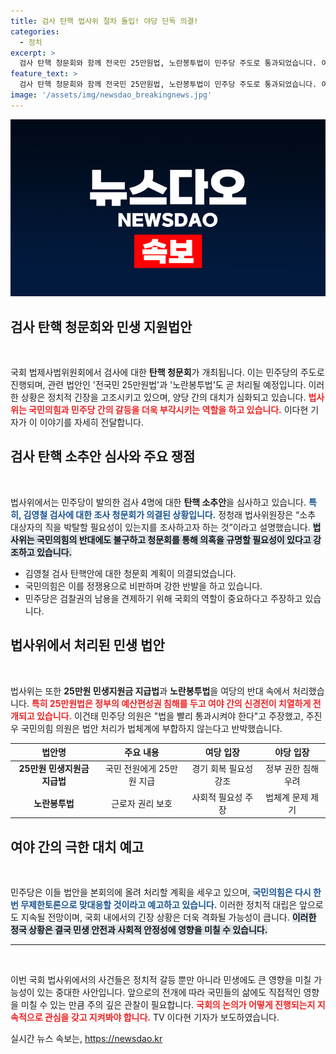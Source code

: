 ```yaml
---
title: 검사 탄핵 법사위 절차 돌입! 야당 단독 의결!
categories:
  - 정치
excerpt: >
  검사 탄핵 청문회와 함께 전국민 25만원법, 노란봉투법이 민주당 주도로 통과되었습니다. 여야 간 격렬한 충돌 속, 법사위의 갈등이 더욱 깊어지고 있습니다! 클릭하여 사건의 전말을 확인하세요!
feature_text: >
  검사 탄핵 청문회와 함께 전국민 25만원법, 노란봉투법이 민주당 주도로 통과되었습니다. 여야 간 격렬한 충돌 속, 법사위의 갈등이 더욱 깊어지고 있습니다! 클릭하여 사건의 전말을 확인하세요!
image: '/assets/img/newsdao_breakingnews.jpg'
---
```


<p><img src="/assets/img/newsdao_breakingnews.jpg" alt="ranknews 속보" /></p>

<h2 data-ke-size="size26">검사 탄핵 청문회와 민생 지원법안</h2>

<p data-ke-size="size16">&nbsp;</p>

<p>국회 법제사법위원회에서 검사에 대한 <b>탄핵 청문회</b>가 개최됩니다. 이는 민주당의 주도로 진행되며, 관련 법안인 '전국민 25만원법'과 '노란봉투법'도 곧 처리될 예정입니다. 이러한 상황은 정치적 긴장을 고조시키고 있으며, 양당 간의 대치가 심화되고 있습니다. <b><span style="color: #ee2323;">법사위는 국민의힘과 민주당 간의 갈등을 더욱 부각시키는 역할을 하고 있습니다.</span></b> 이다현 기자가 이 이야기를 자세히 전달합니다.</p>

<h2 data-ke-size="size26">검사 탄핵 소추안 심사와 주요 쟁점</h2>

<p data-ke-size="size16">&nbsp;</p>

<p>법사위에서는 민주당이 발의한 검사 4명에 대한 <b>탄핵 소추안</b>을 심사하고 있습니다. <b><span style="color: #1a5490;">특히, 김영철 검사에 대한 조사 청문회가 의결된 상황입니다.</span></b> 정청래 법사위원장은 “소추 대상자의 직을 박탈할 필요성이 있는지를 조사하고자 하는 것”이라고 설명했습니다. <b><span style="background-color: #21538527;">법사위는 국민의힘의 반대에도 불구하고 청문회를 통해 의혹을 규명할 필요성이 있다고 강조하고 있습니다.</span></b></p>

<ul>
    <li>김영철 검사 탄핵안에 대한 청문회 계획이 의결되었습니다.</li>
    <li>국민의힘은 이를 정쟁용으로 비판하며 강한 반발을 하고 있습니다.</li>
    <li>민주당은 검찰권의 남용을 견제하기 위해 국회의 역할이 중요하다고 주장하고 있습니다.</li>
</ul>

<h2 data-ke-size="size26">법사위에서 처리된 민생 법안</h2>

<p data-ke-size="size16">&nbsp;</p>

<p>법사위는 또한 <b>25만원 민생지원금 지급법</b>과 <b>노란봉투법</b>을 여당의 반대 속에서 처리했습니다. <b><span style="color: #ee2323;">특히 25만원법은 정부의 예산편성권 침해를 두고 여야 간의 신경전이 치열하게 전개되고 있습니다.</span></b> 이건태 민주당 의원은 "법을 빨리 통과시켜야 한다"고 주장했고, 주진우 국민의힘 의원은 법안 처리가 법체계에 부합하지 않는다고 반박했습니다.</p>

<table>
    <thead>
        <tr>
            <th style="text-align: center;">법안명</th>
            <th style="text-align: center;">주요 내용</th>
            <th style="text-align: center;">여당 입장</th>
            <th style="text-align: center;">야당 입장</th>
        </tr>
    </thead>
    <tbody>
        <tr>
            <td style="text-align: center; height: 17px;"><b>25만원 민생지원금 지급법</b></td>
            <td style="text-align: center; height: 17px;">국민 전원에게 25만원 지급</td>
            <td style="text-align: center; height: 17px;">경기 회복 필요성 강조</td>
            <td style="text-align: center; height: 17px;">정부 권한 침해 우려</td>
        </tr>
        <tr>
            <td style="text-align: center; height: 17px;"><b>노란봉투법</b></td>
            <td style="text-align: center; height: 17px;">근로자 권리 보호</td>
            <td style="text-align: center; height: 17px;">사회적 필요성 주장</td>
            <td style="text-align: center; height: 17px;">법체계 문제 제기</td>
        </tr>
    </tbody>
</table>

<h2 data-ke-size="size26">여야 간의 극한 대치 예고</h2>

<p data-ke-size="size16">&nbsp;</p>

<p>민주당은 이들 법안을 본회의에 올려 처리할 계획을 세우고 있으며, <b><span style="color: #1a5490;">국민의힘은 다시 한 번 무제한토론으로 맞대응할 것이라고 예고하고 있습니다.</span></b> 이러한 정치적 대립은 앞으로도 지속될 전망이며, 국회 내에서의 긴장 상황은 더욱 격화될 가능성이 큽니다. <b><span style="background-color: #21538527;">이러한 정국 상황은 결국 민생 안전과 사회적 안정성에 영향을 미칠 수 있습니다.</span></b></p>

<hr>

<p data-ke-size="size16">&nbsp;</p>

<p>이번 국회 법사위에서의 사건들은 정치적 갈등 뿐만 아니라 민생에도 큰 영향을 미칠 가능성이 있는 중대한 사안입니다. 앞으로의 전개에 따라 국민들의 삶에도 직접적인 영향을 미칠 수 있는 만큼 주의 깊은 관찰이 필요합니다. <b><span style="color: #ee2323;">국회의 논의가 어떻게 진행되는지 지속적으로 관심을 갖고 지켜봐야 합니다.</span></b> TV 이다현 기자가 보도하였습니다.  </p>
실시간 뉴스 속보는, <a href="https://newsdao.kr" rel="dofollow">https://newsdao.kr</a>


